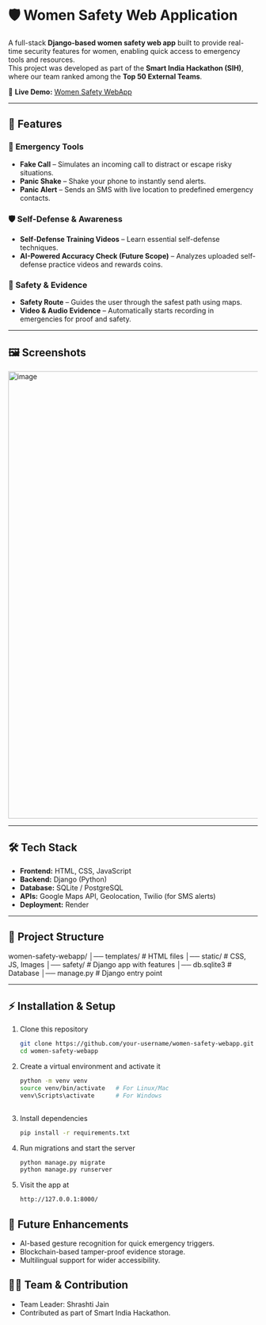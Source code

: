 # 🛡️ Women Safety Web Application

A full-stack **Django-based women safety web app** built to provide real-time security features for women, enabling quick access to emergency tools and resources.  
This project was developed as part of the **Smart India Hackathon (SIH)**, where our team ranked among the **Top 50 External Teams**.  

🔗 **Live Demo:** [Women Safety WebApp](https://women-safety-webapp-vmhz.onrender.com/)

---

## 🚀 Features

### 🔴 Emergency Tools
- **Fake Call** – Simulates an incoming call to distract or escape risky situations.  
- **Panic Shake** – Shake your phone to instantly send alerts.  
- **Panic Alert** – Sends an SMS with live location to predefined emergency contacts.  

### 🛡️ Self-Defense & Awareness
- **Self-Defense Training Videos** – Learn essential self-defense techniques.  
- **AI-Powered Accuracy Check (Future Scope)** – Analyzes uploaded self-defense practice videos and rewards coins.  

### 📍 Safety & Evidence
- **Safety Route** – Guides the user through the safest path using maps.  
- **Video & Audio Evidence** – Automatically starts recording in emergencies for proof and safety.  

---

## 🖼️ Screenshots

<img width="1919" height="902" alt="image" src="https://github.com/user-attachments/assets/ca2b6a2d-a413-4a73-833d-24a4ee6b2ac3" />
 

---

## 🛠️ Tech Stack

- **Frontend:** HTML, CSS, JavaScript  
- **Backend:** Django (Python)  
- **Database:** SQLite / PostgreSQL  
- **APIs:** Google Maps API, Geolocation, Twilio (for SMS alerts)  
- **Deployment:** Render  

---

## 📂 Project Structure
women-safety-webapp/
│── templates/ # HTML files
│── static/ # CSS, JS, Images
│── safety/ # Django app with features
│── db.sqlite3 # Database
│── manage.py # Django entry point


---

## ⚡ Installation & Setup

1. Clone this repository  
   ```bash
   git clone https://github.com/your-username/women-safety-webapp.git
   cd women-safety-webapp

2. Create a virtual environment and activate it
   ```bash
   python -m venv venv
   source venv/bin/activate   # For Linux/Mac
   venv\Scripts\activate      # For Windows
  
3. Install dependencies
   ```bash
   pip install -r requirements.txt
   
4. Run migrations and start the server
   ```bash
   python manage.py migrate
   python manage.py runserver

5. Visit the app at
   ```bash
   http://127.0.0.1:8000/


## 📌 Future Enhancements

- AI-based gesture recognition for quick emergency triggers.
- Blockchain-based tamper-proof evidence storage.
- Multilingual support for wider accessibility.

## 👨‍💻 Team & Contribution

- Team Leader: Shrashti Jain
- Contributed as part of Smart India Hackathon.



